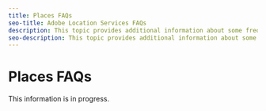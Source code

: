 ```yaml
---
title: Places FAQs
seo-title: Adobe Location Services FAQs
description: This topic provides additional information about some frequently asked questions about Location Services.
seo-description: This topic provides additional information about some frequently asked questions about Location Services.
---
```


# Places FAQs

This information is in progress.

